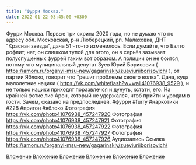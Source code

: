 ```yaml
---
title: "Фурри Москва."
date: 2022-01-22 03:45:00 +0300
---
```


Фурри Москва.
Первые три скрина 2020 года, но не думаю что по адресу обл. Московская, р-н Люберецкий, рп. Малаховка, ДНТ "Красная звезда", дача 51 что-то изменилось. Если думайте, что Балто рофлит, нет, он слишком тупой для этого, он в серьёз зазывает полуспущенных фуррей таким вот образом. А полиции он не боится, потому что муниципальный депутат Зуев Юрий Борисович ( https://amom.ru/organyi-msu-new/gagarinskiy/zueviuriiborisovich/ ), от партии Яблоко, говорит что "решит проблемы своего волка". Дача, куда малолетние нацики ( https://vk.com/whiteflash?w=wall41076938_9529 ), и не только нацики приходят поразвлечся и дунуть, кстати, его.
На крайней фотке лис Арон, который не удержался, чтоб прийти к уродам в гости. Зачем, сказано на предпоследней.
#фурри #furry #наркотики #228 #притон #яблоко
Фотография
<a class="vk-attach" href="https://vk.com/photo41076938_457247920">https://vk.com/photo41076938_457247920</a>
Фотография
<a class="vk-attach" href="https://vk.com/photo41076938_457247921">https://vk.com/photo41076938_457247921</a>
Фотография
<a class="vk-attach" href="https://vk.com/photo41076938_457247922">https://vk.com/photo41076938_457247922</a>
Фотография
<a class="vk-attach" href="https://vk.com/photo41076938_457247927">https://vk.com/photo41076938_457247927</a>
Фотография
<a class="vk-attach" href="https://vk.com/photo41076938_457247926">https://vk.com/photo41076938_457247926</a>
Аудиозапись
Ссылка
https://amom.ru/organyi-msu-new/gagarinskiy/zueviuriiborisovich/

<a class="vk-attach" href="https://vk.com/photo41076938_457247920">Вложение</a>
<a class="vk-attach" href="https://vk.com/photo41076938_457247921">Вложение</a>
<a class="vk-attach" href="https://vk.com/photo41076938_457247922">Вложение</a>
<a class="vk-attach" href="https://vk.com/photo41076938_457247927">Вложение</a>
<a class="vk-attach" href="https://vk.com/photo41076938_457247926">Вложение</a>
[Вложение](https://amom.ru/organyi-msu-new/gagarinskiy/zueviuriiborisovich/)
